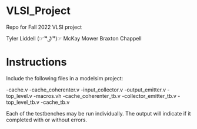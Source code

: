 # VLSI_Project
Repo for Fall 2022 VLSI project

Tyler Liddell (☞ ͡° ͜ʖ ͡°)☞
McKay Mower
Braxton Chappell 

# Instructions
Include the following files in a modelsim project:

-cache.v
-cache_coherenter.v
-input_collector.v
-output_emitter.v
-top_level.v
-macros.vh
-cache_coherenter_tb.v
-collector_emitter_tb.v
-top_level_tb.v
-cache_tb.v

Each of the testbenches may be run individually. The output will indicate if it completed with or without errors.
